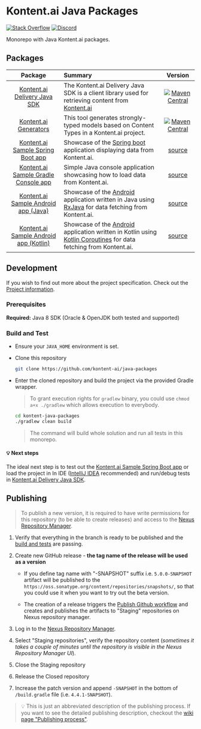 # Kontent.ai Java Packages

[![Stack Overflow](https://img.shields.io/badge/Stack%20Overflow-ASK%20NOW-FE7A16.svg?logo=stackoverflow&logoColor=white)](https://stackoverflow.com/tags/kontent-ai)
[![Discord](https://img.shields.io/discord/821885171984891914?label=Discord&logo=Discord&logoColor=white)](https://discord.gg/SKCxwPtevJ)

Monorepo with Java Kontent.ai packages.

## Packages

|                                   Package                                   | Summary                                                                                                                                                                                                        |                                                                                     Version                                                                                      |
| :-------------------------------------------------------------------------: | :------------------------------------------------------------------------------------------------------------------------------------------------------------------------------------------------------------- | :------------------------------------------------------------------------------------------------------------------------------------------------------------------------------: |
|            [Kontent.ai Delivery Java SDK](/delivery-sdk#readme)             | The Kontent.ai Delivery Java SDK is a client library used for retrieving content from [Kontent.ai](https://kontent.ai)                                                                                         |           [![Maven Central](https://img.shields.io/maven-central/v/ai.kontent/delivery-sdk)](https://oss.sonatype.org/content/groups/public/ai/kontent/delivery-sdk/)            |
|          [Kontent.ai Generators](/delivery-sdk-generators#readme)           | This tool generates strongly-typed models based on Content Types in a Kontent.ai project.                                                                                                                      | [![Maven Central](https://img.shields.io/maven-central/v/ai.kontent/delivery-sdk-generators)](https://oss.sonatype.org/content/groups/public/ai/kontent/delivery-sdk-generators) |
|     [Kontent.ai Sample Spring Boot app](/sample-app-spring-boot#readme)     | Showcase of the [Spring boot](https://spring.io/projects/spring-boot) application displaying data from Kontent.ai.                                                                                             |                                                                   [source](/sample-app-spring-boot/README.md)                                                                    |
|   [Kontent.ai Sample Gradle Console app](/test-gradle-console-app#readme)   | Simple Java console application showcasing how to load data from Kontent.ai.                                                                                                                                   |                                                                   [source](/test-gradle-console-app/README.md)                                                                   |
|     [Kontent.ai Sample Android app (Java)](/sample-app-android#readme)      | Showcase of the [Android](https://www.android.com/) application written in Java using [RxJava](https://github.com/ReactiveX/RxJava) for data fetching from Kontent.ai.                                         |                                                                     [source](/sample-app-android/README.md)                                                                      |
| [Kontent.ai Sample Android app (Kotlin)](/sample-app-android-kotlin#readme) | Showcase of the [Android](https://www.android.com/) application written in Kotlin using [Kotlin Coroutines](https://kotlinlang.org/docs/reference/coroutines-overview.html) for data fetching from Kontent.ai. |                                                                  [source](/sample-app-android-kotlin/README.md)                                                                  |

## Development

If you wish to find out more about the project specification. Check out the [Project information](/PROJECT.md).

### Prerequisites

**Required:**
Java 8 SDK (Oracle & OpenJDK both tested and supported)

### Build and Test

- Ensure your `JAVA_HOME` environment is set.
- Clone this repository

  ```sh
  git clone https://github.com/kontent-ai/java-packages
  ```

- Enter the cloned repository and build the project via the provided Gradle wrapper.

  > To grant execution rights for `gradlew` binary, you could use `chmod a+x ./gradlew` which allows execution to everybody.

  ```sh
  cd kontent-java-packages
  ./gradlew clean build
  ```

  > The command will build whole solution and run all tests in this monorepo.

#### :bulb: Next steps

The ideal next step is to test out the [Kontent.ai Sample Spring Boot app](/sample-app-spring-boot#readme) or load the
project in In IDE ([IntelliJ IDEA](https://www.jetbrains.com/idea/) recommended) and run/debug tests
in [Kontent.ai Delivery Java SDK](/delivery-sdk#readme).

## Publishing

> To publish a new version, it is required to have write permissions for this repository (to be able to create releases) and access to the [Nexus Repository Manager](https://oss.sonatype.org/).

1. Verify that everything in the branch is ready to be published and
   the [build and tests](https://github.com/kontent-ai/java-packages/actions/workflows/gradle.yml) are passing.
1. Create new GitHub release - **the tag name of the release will be used as a version**

   - If you define tag name with "-SNAPSHOT" suffix i.e. `5.0.0-SNAPSHOT` artifact will be published to
     the `https://oss.sonatype.org/content/repositories/snapshots/`, so that you could use it when you want to try out
     the beta version.

   - The creation of a release triggers
     the [Publish Github workflow](https://github.com/kontent-ai/java-packages/actions/workflows/publish.yml) and
     creates and publishes the artifacts to "Staging" repositories on Nexus repository manager.

1. Log in to the [Nexus Repository Manager](https://oss.sonatype.org/).
1. Select "Staging repositories", verify the repository content (_sometimes it takes a couple of minutes until the
   repository is visible in the Nexus Repository Manager UI_).
1. Close the Staging repository
1. Release the Closed repository
1. Increase the patch version and append `-SNAPSHOT` in the bottom of `/build.gradle` file (i.e. `4.4.1-SNAPSHOT`).

> 💡 This is just an abbreviated description of the publishing process. If you want to see the detailed publishing description, checkout the [wiki page "Publishing process"](https://github.com/kontent-ai/java-packages/wiki/Release-process).
